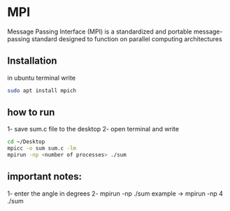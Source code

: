 # MPI

Message Passing Interface (MPI) is a standardized and portable message-passing standard designed to function on parallel computing architectures
## Installation

in ubuntu terminal write 
```bash
sudo apt install mpich
```

## how to run 
1- save sum.c file to the desktop
2- open terminal and write 
```bash
cd ~/Desktop
mpicc -o sum sum.c -lm
mpirun -np <number of processes> ./sum 
```
## important notes:
1- enter the angle in degrees
2- mpirun -np <number of processes> ./sum   example ->  mpirun -np 4 ./sum 

